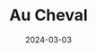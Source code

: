 ---
title: 'Au Cheval'
link: https://auchevaldiner.com/chicago/
description: A diner-style bar and restaurant with a passion for eggs, Au Cheval elevates traditional diner fare.
tags: []
content-type: good eats
date: 2024-03-03
---